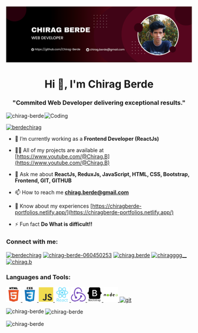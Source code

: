 ![logo](https://github.com/Chirag-Berde/Chirag-Berde/blob/main/githubProfile.png)
<h1 align="center">Hi 👋, I'm Chirag Berde</h1>
<h3 align="center">"Commited Web Developer delivering exceptional results."</h3>
<img align="right" alt="Coding" width="400" src="https://cdn.dribbble.com/users/1059583/screenshots/4171367/coding-freak.gif">

<p align="left"> <img src="https://komarev.com/ghpvc/?username=chirag-berde&label=Profile%20views&color=0e75b6&style=flat" alt="chirag-berde" /> </p>

<p align="left"> <a href="https://twitter.com/berdechirag" target="blank"><img src="https://img.shields.io/twitter/follow/berdechirag?logo=twitter&style=for-the-badge" alt="berdechirag" /></a> </p>

- 🌱 I’m currently working as a **Frontend Developer (ReactJs)**

- 👨‍💻 All of my projects are available at [https://www.youtube.com/@Chirag.B](https://www.youtube.com/@Chirag.B)

- 💬 Ask me about **ReactJs, ReduxJs, JavaScript, HTML, CSS, Bootstrap, Frontend, GIT, GITHUB**

- 📫 How to reach me **chirag.berde@gmail.com**

- 📄 Know about my experiences [https://chiragberde-portfolios.netlify.app/](https://chiragberde-portfolios.netlify.app/)

- ⚡ Fun fact **Do What is difficult!!**

<h3 align="left">Connect with me:</h3>
<p align="left">
<a href="https://twitter.com/berdechirag" target="blank"><img align="center" src="https://raw.githubusercontent.com/rahuldkjain/github-profile-readme-generator/master/src/images/icons/Social/twitter.svg" alt="berdechirag" height="30" width="40" /></a>
<a href="https://linkedin.com/in/chirag-berde-060450253" target="blank"><img align="center" src="https://raw.githubusercontent.com/rahuldkjain/github-profile-readme-generator/master/src/images/icons/Social/linked-in-alt.svg" alt="chirag-berde-060450253" height="30" width="40" /></a>
<a href="https://fb.com/chirag.berde" target="blank"><img align="center" src="https://raw.githubusercontent.com/rahuldkjain/github-profile-readme-generator/master/src/images/icons/Social/facebook.svg" alt="chirag.berde" height="30" width="40" /></a>
<a href="https://instagram.com/chiragggg__" target="blank"><img align="center" src="https://raw.githubusercontent.com/rahuldkjain/github-profile-readme-generator/master/src/images/icons/Social/instagram.svg" alt="chiragggg__" height="30" width="40" /></a>
<a href="https://youtube.com/chirag.b" target="blank"><img align="center" src="https://raw.githubusercontent.com/rahuldkjain/github-profile-readme-generator/master/src/images/icons/Social/youtube.svg" alt="chirag.b" height="30" width="40" /></a>
</p>

<h3 align="left">Languages and Tools:</h3>
<p align="left"><a href="https://www.w3.org/html/" target="_blank" rel="noreferrer"><img src="https://raw.githubusercontent.com/devicons/devicon/master/icons/html5/html5-original-wordmark.svg" alt="html5" width="40" height="40"/></a><a href="https://www.w3schools.com/css/" target="_blank" rel="noreferrer"> <img src="https://raw.githubusercontent.com/devicons/devicon/master/icons/css3/css3-original-wordmark.svg" alt="css3" width="40" height="40"/> </a> <a href="https://developer.mozilla.org/en-US/docs/Web/JavaScript" target="_blank" rel="noreferrer"> <img src="https://raw.githubusercontent.com/devicons/devicon/master/icons/javascript/javascript-original.svg" alt="javascript" width="40" height="40"/> </a>  <a href="https://reactjs.org/" target="_blank" rel="noreferrer"> <img src="https://raw.githubusercontent.com/devicons/devicon/master/icons/react/react-original-wordmark.svg" alt="react" width="40" height="40"/> </a> <a href="https://redux.js.org" target="_blank" rel="noreferrer"> <img src="https://raw.githubusercontent.com/devicons/devicon/master/icons/redux/redux-original.svg" alt="redux" width="40" height="40"/> </a> <a href="https://getbootstrap.com" target="_blank" rel="noreferrer"> <img src="https://raw.githubusercontent.com/devicons/devicon/master/icons/bootstrap/bootstrap-plain-wordmark.svg" alt="bootstrap" width="40" height="40"/> </a><a href="https://nodejs.org" target="_blank" rel="noreferrer"> <img src="https://raw.githubusercontent.com/devicons/devicon/master/icons/nodejs/nodejs-original-wordmark.svg" alt="nodejs" width="40" height="40"/> </a> <a href="https://git-scm.com/" target="_blank" rel="noreferrer"> <img src="https://www.vectorlogo.zone/logos/git-scm/git-scm-icon.svg" alt="git" width="40" height="40"/> </a> </p>

<p><img align="left" src="https://github-readme-stats.vercel.app/api/top-langs?username=chirag-berde&show_icons=true&locale=en&layout=compact" alt="chirag-berde" /></p>

<p>&nbsp;<img align="center" src="https://github-readme-stats.vercel.app/api?username=chirag-berde&show_icons=true&locale=en" alt="chirag-berde" /></p>

<p><img align="center" src="https://github-readme-streak-stats.herokuapp.com/?user=chirag-berde&" alt="chirag-berde" /></p>
